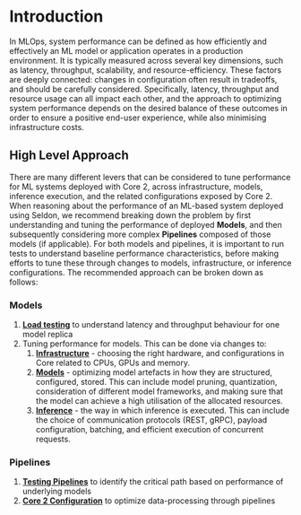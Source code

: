 # Introduction

In MLOps, system performance can be defined as how efficiently and effectively an ML model or application operates in a production environment. It is typically measured across several key dimensions, such as latency, throughput, scalability, and resource-efficiency. These factors are deeply connected: changes in configuration often result in tradeoffs, and should be carefully considered. Specifically, latency, throughput and resource usage can all impact each other, and the approach to optimizing system performance depends on the desired balance of these outcomes in order to ensure a positive end-user experience, while also minimising infrastructure costs.  

## High Level Approach

There are many different levers that can be considered to tune performance for ML systems deployed with Core 2, across infrastructure, models, inference execution, and the related configurations exposed by Core 2. When reasoning about the performance of an ML-based system deployed using Seldon, we recommend breaking down the problem by first understanding and tuning the performance of deployed **Models**, and then subsequently considering more complex **Pipelines** composed of those models (if applicable). For both models and pipelines, it is important to run tests to understand baseline performance characteristics, before making efforts to tune these through changes to models, infrastructure, or inference configurations. The recommended approach can be broken down as follows:

### Models

1. [**Load testing**](models/load-testing.md) to understand latency and throughput behaviour for one model replica
2. Tuning performance for models. This can be done via changes to:
    1. [**Infrastructure**](models/infrastructure-setup.md) - choosing the right hardware, and configurations in Core related to CPUs, GPUs and memory.
    2. [**Models**](models/inference.md#optimizing-the-model-artefact) - optimizing model artefacts in how they are structured, configured, stored. This can include model pruning, quantization, consideration of different model frameworks, and making sure that the model can achieve a high utilisation of the allocated resources.
    3. [**Inference**](models/inference.md#inference) - the way in which inference is executed. This can include the choice of communication protocols (REST, gRPC),  payload configuration, batching, and efficient  execution of concurrent requests.

### **Pipelines**

1. [**Testing Pipelines**](pipelines/testing-pipelines.md) to identify the critical path based on performance of underlying models
2. [**Core 2 Configuration**](pipelines/core-2-configuration.md) to optimize data-processing through pipelines  

